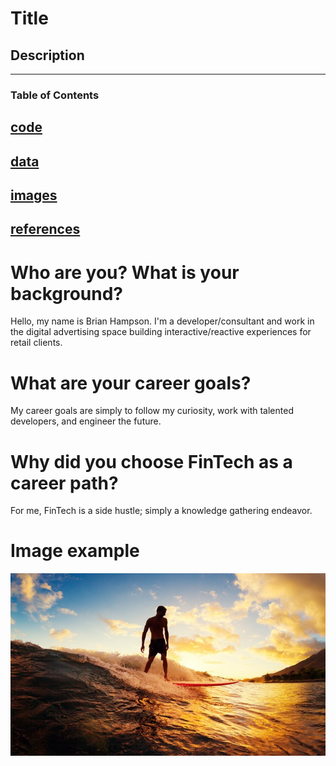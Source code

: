 # Title

## Description
---
### Table of Contents
[code](code)
---
[data](folder)
---
[images](image)
---
[references](references)
---

# Who are you? What is your background?

Hello, my name is Brian Hampson. I'm a developer/consultant and work in the digital advertising space building interactive/reactive experiences for retail clients.

# What are your career goals?

My career goals are simply to follow my curiosity, work with talented developers, and engineer the future.

# Why did you choose FinTech as a career path?

For me, FinTech is a side hustle; simply a knowledge gathering endeavor.


# Image example
![text](./images/surf-1.jpg)